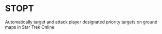 # STOPT
Automatically target and attack player designated priority targets on ground maps in Star Trek Online

